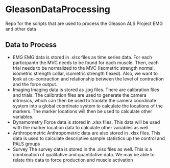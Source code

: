# GleasonDataProcessing
Repo for the scripts that are used to process the Gleason ALS Project EMG and other data

## Data to Process
* EMG
EMG data is stored in .xlsx files as time series data. For each participantn the MVC needs to be found for each muscle. Then, each trial needs to be normalized to the MVC (Isometric strength normal, isometric strength collar, isometric strength flexed). Also, we want to look at co-contraction and relationship between the level of contraction and the force output.
* Imaging
Imaging data is stored as .jpg files. There are calibration files and trials. The calibration files are used to generate the camera intrinsics, which can then be used to tranlate the camera coordinate system into a global coordinate system to calculate the locations of the markers. The marker locations will then be used to calculate other variables.
* Dynamometry
Force data is stored in .xlsx files. This data will be used with the marker location data to calculate other variables as well. 
* Anthropometric
Anthropometric data are also stored in .xlsx files. This data is used to calculate descriptive sample statistics up the control and PALS groups
* Survey
The survey data is stored in the .xlsx files as well. This is a combination of qualitative and quantitative data. We may be able to relate this data to force production and muscle activation
